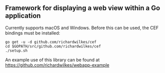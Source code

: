 ## Framework for displaying a web view within a Go application

Currently supports macOS and Windows. Before this can be used, the CEF
bindings must be installed:

```
go get -u -d github.com/richardwilkes/cef
cd $GOPATH/src/github.com/richardwilkes/cef
./setup.sh
```

An example use of this library can be found at
https://github.com/richardwilkes/webapp-example
